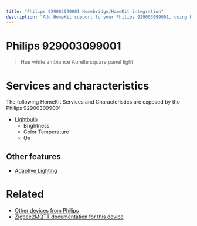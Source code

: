```yaml
---
title: "Philips 929003099001 Homebridge/HomeKit integration"
description: "Add HomeKit support to your Philips 929003099001, using Homebridge, Zigbee2MQTT and homebridge-z2m."
---
```

<!---
This file has been GENERATED using src/docgen/docgen.ts
DO NOT EDIT THIS FILE MANUALLY!
-->
# Philips 929003099001
> Hue white ambiance Aurelle square panel light


# Services and characteristics
The following HomeKit Services and Characteristics are exposed by
the Philips 929003099001

* [Lightbulb](../../light.md)
  * Brightness
  * Color Temperature
  * On

## Other features
* [Adaptive Lighting](../../light.md)

# Related
* [Other devices from Philips](../index.md#philips)
* [Zigbee2MQTT documentation for this device](https://www.zigbee2mqtt.io/devices/929003099001.html)